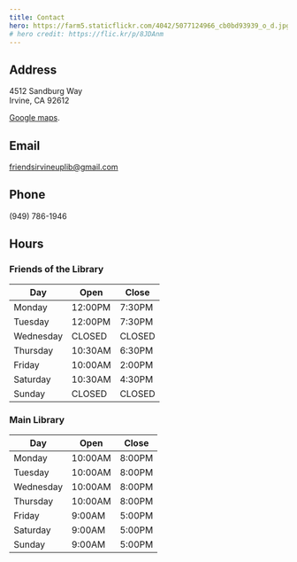 ```yaml
---
title: Contact
hero: https://farm5.staticflickr.com/4042/5077124966_cb0bd93939_o_d.jpg
# hero credit: https://flic.kr/p/8JDAnm
---
```


Address
-------
4512 Sandburg Way<br />
Irvine, CA 92612

[Google maps](https://www.google.com/maps?saddr=My+Location&daddr=4512+Sandburg+Way,+Irvine,+CA+92612).

Email
-----
[friendsirvineuplib@gmail.com](mailto:friendsirvineuplib@gmail.com)

Phone
-----
(949) 786-1946

Hours
-----

### Friends of the Library

<table>
<thead>
  <tr>
    <th>Day
    <th>Open
    <th>Close
</thead>
<tbody>
  <tr>
    <td>Monday
    <td>12:00PM
    <td>7:30PM
  </tr>
  <tr>
    <td>Tuesday
    <td>12:00PM
    <td>7:30PM
  </tr>
  <tr>
    <td>Wednesday
    <td>CLOSED
    <td>CLOSED
  </tr>
  <tr>
    <td>Thursday
    <td>10:30AM
    <td>6:30PM
  </tr>
  <tr>
    <td>Friday
    <td>10:00AM
    <td>2:00PM
  </tr>
  <tr>
    <td>Saturday
    <td>10:30AM
    <td>4:30PM
  </tr>
  <tr>
    <td>Sunday
    <td>CLOSED
    <td>CLOSED
  </tr>
</tbody>
</table>

### Main Library

<table class="table table-striped table-bordered table-hover">
<thead>
  <tr>
    <th>Day
    <th>Open
    <th>Close
</thead>
<tbody>
  <tr>
    <td>Monday
    <td>10:00AM
    <td>8:00PM
  </tr>
  <tr>
    <td>Tuesday
    <td>10:00AM
    <td>8:00PM
  </tr>
  <tr>
    <td>Wednesday
    <td>10:00AM
    <td>8:00PM
  </tr>
  <tr>
    <td>Thursday
    <td>10:00AM
    <td>8:00PM
  </tr>
  <tr>
    <td>Friday
    <td>9:00AM
    <td>5:00PM
  </tr>
  <tr>
    <td>Saturday
    <td>9:00AM
    <td>5:00PM
  </tr>
  <tr>
    <td>Sunday
    <td>9:00AM
    <td>5:00PM
  </tr>
</tbody>
</table>
